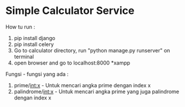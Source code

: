 <h1>Simple Calculator Service</h1>

How tu run :
1. pip install django
2. pip install celery
3. Go to calculator directory, run "python manage.py runserver" on terminal
4. open browser and go to localhost:8000 *xampp

Fungsi - fungsi yang ada :
1. prime/<int:x> - Untuk mencari angka prime dengan index x
2. palindrome/<int:x> - Untuk mencari angka prime yang juga palindrome dengan index x